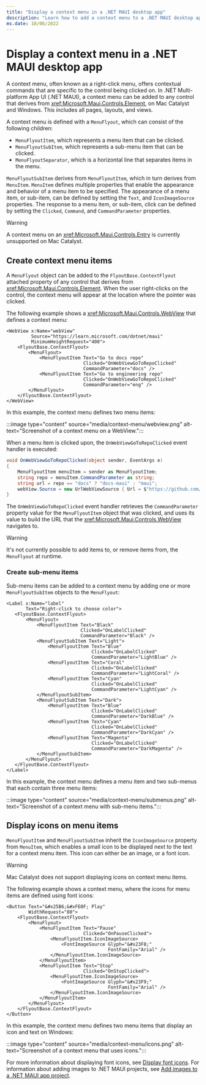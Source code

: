 ```yaml
---
title: "Display a context menu in a .NET MAUI desktop app"
description: "Learn how to add a context menu to a .NET MAUI desktop app."
ms.date: 10/06/2022
---
```


# Display a context menu in a .NET MAUI desktop app

A context menu, often known as a right-click menu, offers contextual commands that are specific to the control being clicked on. In .NET Multi-platform App UI (.NET MAUI), a context menu can be added to any control that derives from <xref:Microsoft.Maui.Controls.Element>, on Mac Catalyst and Windows. This includes all pages, layouts, and views.

A context menu is defined with a `MenuFlyout`, which can consist of the following children:

- `MenuFlyoutItem`, which represents a menu item that can be clicked.
- `MenuFlyoutSubItem`, which represents a sub-menu item that can be clicked.
- `MenuFlyoutSeparator`, which is a horizontal line that separates items in the menu.

`MenuFlyoutSubItem` derives from `MenuFlyoutItem`, which in turn derives from `MenuItem`. `MenuItem` defines multiple properties that enable the appearance and behavior of a menu item to be specified. The appearance of a menu item, or sub-item, can be defined by setting the `Text`, and `IconImageSource` properties. The response to a menu item, or sub-item, click can be defined by setting the `Clicked`, `Command`, and `CommandParameter` properties. <!-- For more information about menu items, see [Menu items](). -->

> [!WARNING]
> A context menu on an <xref:Microsoft.Maui.Controls.Entry> is currently unsupported on Mac Catalyst.

## Create context menu items

A `MenuFlyout` object can be added to the `FlyoutBase.ContextFlyout` attached property of any control that derives from <xref:Microsoft.Maui.Controls.Element>. When the user right-clicks on the control, the context menu will appear at the location where the pointer was clicked.

The following example shows a <xref:Microsoft.Maui.Controls.WebView> that defines a context menu:

```xaml
<WebView x:Name="webView"
         Source="https://learn.microsoft.com/dotnet/maui"
         MinimumHeightRequest="400">
    <FlyoutBase.ContextFlyout>
        <MenuFlyout>
            <MenuFlyoutItem Text="Go to docs repo"
                            Clicked="OnWebViewGoToRepoClicked"
                            CommandParameter="docs" />
            <MenuFlyoutItem Text="Go to engineering repo"
                            Clicked="OnWebViewGoToRepoClicked"
                            CommandParameter="eng" />
        </MenuFlyout>
    </FlyoutBase.ContextFlyout>
</WebView>
```

In this example, the context menu defines two menu items:

:::image type="content" source="media/context-menu/webview.png" alt-text="Screenshot of a context menu on a WebView.":::

When a menu item is clicked upon, the `OnWebViewGoToRepoClicked` event handler is executed:

```csharp
void OnWebViewGoToRepoClicked(object sender, EventArgs e)
{
    MenuFlyoutItem menuItem = sender as MenuFlyoutItem;
    string repo = menuItem.CommandParameter as string;
    string url = repo == "docs" ? "docs-maui" : "maui";
    webView.Source = new UrlWebViewSource { Url = $"https://github.com/dotnet/{url}" };
}
```

The `OnWebViewGoToRepoClicked` event handler retrieves the `CommandParameter` property value for the `MenuFlyoutItem` object that was clicked, and uses its value to build the URL that the <xref:Microsoft.Maui.Controls.WebView> navigates to.

> [!WARNING]
> It's not currently possible to add items to, or remove items from, the `MenuFlyout` at runtime.

### Create sub-menu items

Sub-menu items can be added to a context menu by adding one or more `MenuFlyoutSubItem` objects to the `MenuFlyout`:

```xaml
<Label x:Name="label"
       Text="Right-click to choose color">
   <FlyoutBase.ContextFlyout>
       <MenuFlyout>
           <MenuFlyoutItem Text="Black"
                           Clicked="OnLabelClicked"
                           CommandParameter="Black" />
           <MenuFlyoutSubItem Text="Light">
               <MenuFlyoutItem Text="Blue"
                               Clicked="OnLabelClicked"
                               CommandParameter="LightBlue" />
               <MenuFlyoutItem Text="Coral"
                               Clicked="OnLabelClicked"
                               CommandParameter="LightCoral" />
               <MenuFlyoutItem Text="Cyan"
                               Clicked="OnLabelClicked"
                               CommandParameter="LightCyan" />
           </MenuFlyoutSubItem>
           <MenuFlyoutSubItem Text="Dark">
               <MenuFlyoutItem Text="Blue"
                               Clicked="OnLabelClicked"
                               CommandParameter="DarkBlue" />
               <MenuFlyoutItem Text="Cyan"
                               Clicked="OnLabelClicked"
                               CommandParameter="DarkCyan" />
               <MenuFlyoutItem Text="Magenta"
                               Clicked="OnLabelClicked"
                               CommandParameter="DarkMagenta" />
           </MenuFlyoutSubItem>
       </MenuFlyout>
   </FlyoutBase.ContextFlyout>
</Label>
```

In this example, the context menu defines a menu item and two sub-menus that each contain three menu items:

:::image type="content" source="media/context-menu/submenus.png" alt-text="Screenshot of a context menu with sub-menu items.":::
<!--
The following example shows the event handler that's executed when a context menu item is clicked:

```csharp
void OnLabelClicked(object sender, EventArgs e)
{
  MenuFlyoutItem menuItem = sender as MenuFlyoutItem;
  string color = menuItem.CommandParameter as string;
  label.TextColor = Color.Parse(color);
}
``` -->

## Display icons on menu items

`MenuFlyoutItem` and `MenuFlyoutSubItem` inherit the `IconImageSource` property from `MenuItem`, which enables a small icon to be displayed next to the text for a context menu item. This icon can either be an image, or a font icon.

> [!WARNING]
> Mac Catalyst does not support displaying icons on context menu items.

The following example shows a context menu, where the icons for menu items are defined using font icons:

```xaml
<Button Text="&#x25B6;&#xFE0F; Play"
        WidthRequest="80">
    <FlyoutBase.ContextFlyout>
        <MenuFlyout>
            <MenuFlyoutItem Text="Pause"
                            Clicked="OnPauseClicked">
                <MenuFlyoutItem.IconImageSource>
                    <FontImageSource Glyph="&#x23F8;"
                                     FontFamily="Arial" />
                </MenuFlyoutItem.IconImageSource>
            </MenuFlyoutItem>
            <MenuFlyoutItem Text="Stop"
                            Clicked="OnStopClicked">
                <MenuFlyoutItem.IconImageSource>
                    <FontImageSource Glyph="&#x23F9;"
                                     FontFamily="Arial" />
                </MenuFlyoutItem.IconImageSource>
            </MenuFlyoutItem>
        </MenuFlyout>
    </FlyoutBase.ContextFlyout>
</Button>
```

In this example, the context menu defines two menu items that display an icon and text on Windows:

:::image type="content" source="media/context-menu/icons.png" alt-text="Screenshot of a context menu that uses icons.":::

For more information about displaying font icons, see [Display font icons](~/user-interface/fonts.md#display-font-icons). For information about adding images to .NET MAUI projects, see [Add images to a .NET MAUI app project](~/user-interface/images/images.md).

